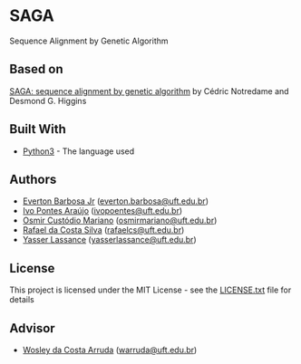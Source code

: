 # SAGA

Sequence Alignment by Genetic Algorithm

## Based on

[SAGA: sequence alignment by genetic algorithm](https://www.ncbi.nlm.nih.gov/pmc/articles/PMC145823/pdf/241515.pdf) by Cédric Notredame and Desmond G. Higgins

## Built With

* [Python3](https://docs.python.org/3/) - The language used 

## Authors

* [Everton Barbosa Jr](https://github.com/ejkun) (everton.barbosa@uft.edu.br)
* [Ivo Pontes Araújo](https://github.com/poentes) (ivopoentes@uft.edu.br)
* [Osmir Custódio Mariano](https:github.com/osmirmariano) (osmirmariano@uft.edu.br)
* [Rafael da Costa Silva](https://github.com/RafaelSilva7) (rafaelcs@uft.edu.br)
* [Yasser Lassance](https://github.com/yasserlassance) (yasserlassance@uft.edu.br)

## License

This project is licensed under the MIT License - see the [LICENSE.txt](LICENSE.txt) file for details

## Advisor

* [Wosley da Costa Arruda](http://github.com/) (warruda@uft.edu.br)